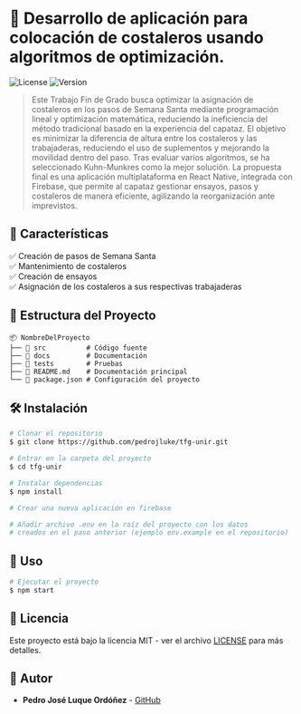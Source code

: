 # 📌 Desarrollo de aplicación para colocación de costaleros usando algoritmos de optimización.

![License](https://img.shields.io/badge/license-MIT-blue.svg) ![Version](https://img.shields.io/badge/version-1.0.0-green.svg)

> Este Trabajo Fin de Grado busca optimizar la asignación de costaleros en los pasos de Semana Santa mediante programación lineal y optimización matemática, reduciendo la ineficiencia del método tradicional basado en la experiencia del capataz. El objetivo es minimizar la diferencia de altura entre los costaleros y las trabajaderas, reduciendo el uso de suplementos y mejorando la movilidad dentro del paso. Tras evaluar varios algoritmos, se ha seleccionado Kuhn-Munkres como la mejor solución. La propuesta final es una aplicación multiplataforma en React Native, integrada con Firebase, que permite al capataz gestionar ensayos, pasos y costaleros de manera eficiente, agilizando la reorganización ante imprevistos.

## 🚀 Características

✅ Creación de pasos de Semana Santa\
✅ Mantenimiento de costaleros\
✅ Creación de ensayos\
✅ Asignación de los costaleros a sus respectivas trabajaderas

## 📂 Estructura del Proyecto

```
📦 NombreDelProyecto
├── 📂 src          # Código fuente
├── 📂 docs         # Documentación
├── 📂 tests        # Pruebas
├── 📜 README.md    # Documentación principal
└── 📜 package.json # Configuración del proyecto
```

## 🛠️ Instalación

```bash
# Clonar el repositorio
$ git clone https://github.com/pedrojluke/tfg-unir.git

# Entrar en la carpeta del proyecto
$ cd tfg-unir

# Instalar dependencias
$ npm install

# Crear una nueva aplicación en firebase

# Añadir archivo .env en la raíz del proyecto con los datos
# creados en el paso anterior (ejemplo env.example en el repositorio)
```

## 🚀 Uso

```bash
# Ejecutar el proyecto
$ npm start
```

## 📜 Licencia

Este proyecto está bajo la licencia MIT - ver el archivo [LICENSE](LICENSE) para más detalles.

## 👥 Autor

- **Pedro José Luque Ordóñez** - [GitHub](https://github.com/pedrojluke)
